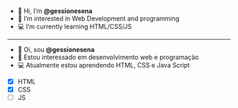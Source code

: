 - 👋 Hi, I’m **@gessionesena**
- 👀 I’m interested in Web Development and programming
- :computer: I’m currently learning HTML/CSS/JS
***

- 👋 Oi, sou **@gessionesena** 
- 👀 Estou interessado em desenvolvimento web e programação
- :computer: Atualmente estou aprendendo HTML, CSS e Java Script
- [x] HTML
- [x] CSS
- [ ] JS

<!---
Gessione-Sena/Gessione-Sena is a ✨ special ✨ repository because its `README.md` (this file) appears on your GitHub profile.
You can click the Preview link to take a look at your changes.
--->

